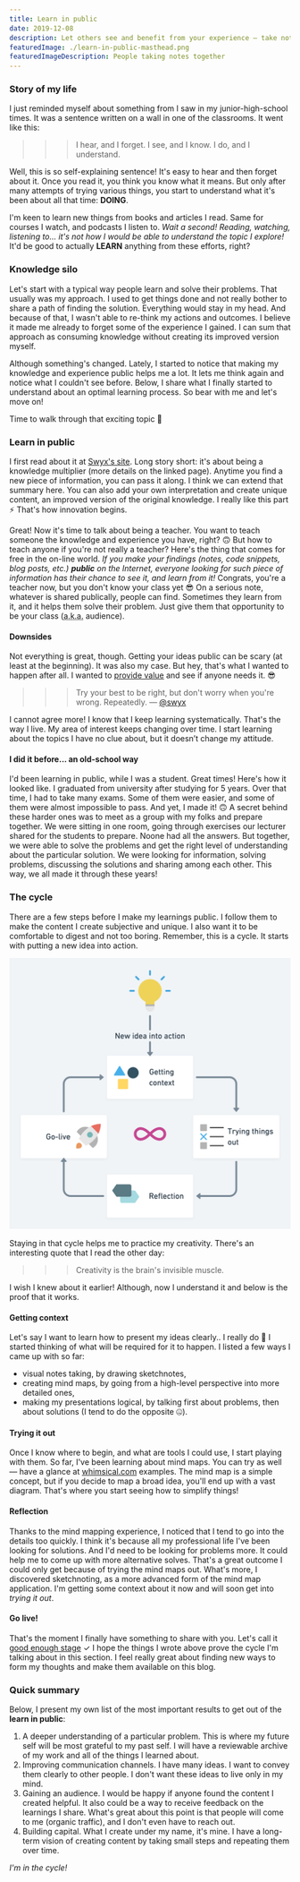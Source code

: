 ```yaml
---
title: Learn in public
date: 2019-12-08
description: Let others see and benefit from your experience — take notes, make them public. Learn better by communicating your findings with others.
featuredImage: ./learn-in-public-masthead.png
featuredImageDescription: People taking notes together
---
```


### Story of my life

I just reminded myself about something from I saw in my junior-high-school times. It was a sentence written on a wall in one of the classrooms. It went like this:
>>> I hear, and I forget. I see, and I know. I do, and I understand.

Well, this is so self-explaining sentence! It's easy to hear and then forget about it. Once you read it, you think you know what it means. But only after many attempts of trying various things, you start to understand what it's been about all that time: **DOING**.

I'm keen to learn new things from books and articles I read. Same for courses I watch, and podcasts I listen to. <em class="highlight">Wait a second! Reading, watching, listening to... it's not how I would be able to understand the topic I explore!</em> It'd be good to actually **LEARN** anything from these efforts, right?
 
### Knowledge silo
Let's start with a typical way people learn and solve their problems. That usually was my approach. I used to get things done and not really bother to share a path of finding the solution. Everything would stay in my head. And because of that, I wasn't able to re-think my actions and outcomes. I believe it made me already to forget some of the experience I gained. I can sum that approach as consuming knowledge without creating its improved version myself. 

Although something's changed. Lately, I started to notice that making my knowledge and experience public helps me a lot. It lets me think again and notice what I couldn't see before. Below, I share what I finally started to understand about an optimal learning process. So bear with me and let's move on!

Time to walk through that exciting topic 🚀

### Learn in public
I first read about it at [Swyx's site](https://www.swyx.io/writing/learn-in-public). Long story short: it's about being a knowledge multiplier (more details on the linked page). Anytime you find a new piece of information, you can pass it along. I think we can extend that summary here. You can also add your own interpretation and create unique content, an improved version of the original knowledge. I really like this part ⚡️ That's how innovation begins.

Great! Now it's time to talk about being a teacher. You want to teach someone the knowledge and experience you have, right? 🙃 But how to teach anyone if you're not really a teacher? Here's the thing that comes for free in the on-line world. <em class="highlight">If you make your findings (notes, code snippets, blog posts, etc.) **public** on the Internet, everyone looking for such piece of information has their chance to see it, and learn from it!</em> Congrats, you're a teacher now, but you don't know your class yet 😎 On a serious note, whatever is shared publically, people can find. Sometimes they learn from it, and it helps them solve their problem. Just give them that opportunity to be your class (<abbr title="also known as">a.k.a.</abbr> audience).

#### Downsides
Not everything is great, though. Getting your ideas public can be scary (at least at the beginning). It was also my case. But hey, that's what I wanted to happen after all. I wanted to [provide value](/how-to-provide-value/) and see if anyone needs it. 😎

>>> Try your best to be right, but don't worry when you're wrong. Repeatedly.
— [@swyx](https://twitter.com/swyx)

I cannot agree more! I know that I keep learning systematically. That's the way I live. My area of interest keeps changing over time. I start learning about the topics I have no clue about, but it doesn’t change my attitude.

#### I did it before... an old-school way
I'd been learning in public, while I was a student. Great times! Here's how it looked like. I graduated from university after studying for 5 years. Over that time, I had to take many exams. Some of them were easier, and some of them were almost impossible to pass. And yet, I made it! 🙃 A secret behind these harder ones was to meet as a group with my folks and prepare together. We were sitting in one room, going through exercises our lecturer shared for the students to prepare. Noone had all the answers. But together, we were able to solve the problems and get the right level of understanding about the particular solution. We were looking for information, solving problems, discussing the solutions and sharing among each other. This way, we all made it through these years!

### The cycle
There are a few steps before I make my learnings public. I follow them to make the content I create subjective and unique. I also want it to be comfortable to digest and not too boring. Remember, this is a cycle. It starts with putting a new idea into action.

<Img src="./the-learn-in-public-cycle.png" alt="Learn in public cycle">

Staying in that cycle helps me to practice my creativity. There's an interesting quote that I read the other day:

>>> Creativity is the brain's invisible muscle.

I wish I knew about it earlier! Although, now I understand it and below is the proof that it works.

#### Getting context
Let's say I want to learn how to present my ideas  clearly.. I really do 🙂 I started thinking of what will be required for it to happen. I listed a few ways I came up with so far:
- visual notes taking, by drawing sketchnotes,
- creating mind maps, by going from a high-level perspective into more detailed ones,
- making my presentations logical, by talking first about problems, then about solutions (I tend to do the opposite 🤐).

#### Trying it out
Once I know where to begin, and what are tools I could use, I start playing with them. So far, I've been learning about mind maps. You can try as well — have a glance at [whimsical.com](https://whimsical.com/mind-maps/) examples. The mind map is a simple concept, but if you decide to map a broad idea, you'll end up with a vast diagram. That's where you start seeing how to simplify things!

#### Reflection
Thanks to the mind mapping experience, I noticed that I tend to go into the details too quickly. I think it's because all my professional life I've been looking for solutions. And I'd need to be looking for problems more. It could help me to come up with more alternative solves. That's a great outcome I could only get because of trying the mind maps out. What's more, I discovered sketchnoting, as a more advanced form of the mind map application. I'm getting some context about it now and will soon get into *trying it out*.

#### Go live!
That's the moment I finally have something to share with you. Let's call it [good enough stage](/is-perect-really-good/) ✓ I hope the things I wrote above prove the cycle I'm talking about in this section. I feel really great about finding new ways to form my thoughts and make them available on this blog.

### Quick summary
Below, I present my own list of the most important results to get out of the **learn in public**:

1. A deeper understanding of a particular problem. This is where my future self will be most grateful to my past self. I will have a reviewable archive of my work and all of the things I learned about.
2. Improving communication channels. I have many ideas. I want to convey them clearly to other people. I don't want these ideas to live only in my mind.
3. Gaining an audience. I would be happy if anyone found the content I created helpful. It also could be a way to receive feedback on the learnings I share. What's great about this point is that people will come to me (organic traffic), and I don't even have to reach out.
4. Building capital. What I create under my name, it's mine. I have a long-term vision of creating content by taking small steps and repeating them over time.

<em class="highlight">I'm in the cycle!</em>